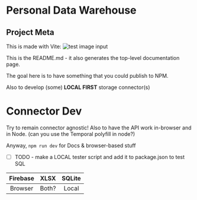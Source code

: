 # Personal Data Warehouse

## Project Meta

This is made with Vite: ![test image input](/vite.svg)

This is the README.md - it also generates the top-level documentation page.

The goal here is to have something that you could publish to NPM.

Also to develop (some) **LOCAL FIRST** storage connector(s)

# Connector Dev

Try to remain connector agnostic! Also to have the API work in-browser and in Node.
(can you use the Temporal polyfill in node?)

Anyway, `npm run dev` for Docs & browser-based stuff

- [ ] TODO - make a LOCAL tester script and add it to package.json to test SQL

|Firebase|XLSX|SQLite|
|:-:|:-:|:-:|
|Browser|Both?|Local|